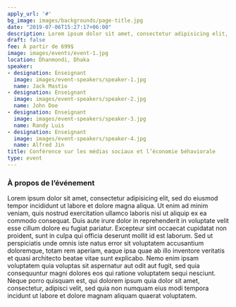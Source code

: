 ```yaml
---
apply_url: '#'
bg_image: images/backgrounds/page-title.jpg
date: "2019-07-06T15:27:17+06:00"
description: Lorem ipsum dolor sit amet, consectetur adipisicing elit, sed do eiusmod tempor incididunt ut labore. dolore magna aliqua. Ut enim ad minim veniam, quis nostrud.
draft: false
fee: À partir de 699$
image: images/events/event-1.jpg
location: Dhanmondi, Dhaka
speaker:
- designation: Enseignant
  image: images/event-speakers/speaker-1.jpg
  name: Jack Mastio
- designation: Enseignant
  image: images/event-speakers/speaker-2.jpg
  name: John Doe
- designation: Enseignant
  image: images/event-speakers/speaker-3.jpg
  name: Randy Luis
- designation: Enseignant
  image: images/event-speakers/speaker-4.jpg
  name: Alfred Jin
title: Conférence sur les médias sociaux et l’économie béhaviorale
type: event
---
```


### À propos de l’événement

Lorem ipsum dolor sit amet, consectetur adipisicing elit, sed do eiusmod tempor incididunt ut labore et dolore magna aliqua. Ut enim ad minim veniam, quis nostrud exercitation ullamco laboris nisi ut aliquip ex ea commodo consequat. Duis aute irure dolor in reprehenderit in voluptate velit esse cillum dolore eu fugiat  pariatur. Excepteur sint occaecat cupidatat non proident, sunt in culpa qui officia deserunt mollit id est laborum. Sed ut perspiciatis unde omnis iste natus error sit voluptatem accusantium doloremque, totam rem aperiam, eaque ipsa quae ab illo inventore veritatis et quasi architecto beatae vitae sunt explicabo. Nemo enim ipsam voluptatem quia voluptas sit aspernatur aut odit aut fugit, sed quia consequuntur magni dolores eos qui ratione voluptatem sequi nesciunt. Neque porro quisquam est, qui dolorem ipsum quia dolor sit amet, consectetur, adipisci velit, sed quia non numquam eius modi tempora incidunt ut labore et dolore magnam aliquam quaerat voluptatem.